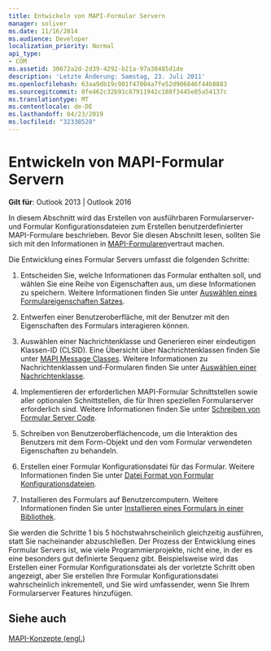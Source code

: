 ```yaml
---
title: Entwickeln von MAPI-Formular Servern
manager: soliver
ms.date: 11/16/2014
ms.audience: Developer
localization_priority: Normal
api_type:
- COM
ms.assetid: 30672a2d-2d39-4292-b21a-97a38485d1de
description: 'Letzte Änderung: Samstag, 23. Juli 2011'
ms.openlocfilehash: 63aa9db19c901f47004a7fe52d906846f44b8883
ms.sourcegitcommit: 8fe462c32b91c87911942c188f3445e85a54137c
ms.translationtype: MT
ms.contentlocale: de-DE
ms.lasthandoff: 04/23/2019
ms.locfileid: "32338528"
---
```

# <a name="developing-mapi-form-servers"></a>Entwickeln von MAPI-Formular Servern

  
  
**Gilt für**: Outlook 2013 | Outlook 2016 
  
In diesem Abschnitt wird das Erstellen von ausführbaren Formularserver-und Formular Konfigurationsdateien zum Erstellen benutzerdefinierter MAPI-Formulare beschrieben. Bevor Sie diesen Abschnitt lesen, sollten Sie sich mit den Informationen in [MAPI-Formularen](mapi-forms.md)vertraut machen.
  
Die Entwicklung eines Formular Servers umfasst die folgenden Schritte:
  
1. Entscheiden Sie, welche Informationen das Formular enthalten soll, und wählen Sie eine Reihe von Eigenschaften aus, um diese Informationen zu speichern. Weitere Informationen finden Sie unter [Auswählen eines Formulareigenschaften Satzes](choosing-a-form-s-property-set.md).
    
2. Entwerfen einer Benutzeroberfläche, mit der Benutzer mit den Eigenschaften des Formulars interagieren können.
    
3. Auswählen einer Nachrichtenklasse und Generieren einer eindeutigen Klassen-ID (CLSID). Eine Übersicht über Nachrichtenklassen finden Sie unter [MAPI Message Classes](mapi-message-classes.md). Weitere Informationen zu Nachrichtenklassen und-Formularen finden Sie unter [Auswählen einer Nachrichtenklasse](choosing-a-message-class.md).
    
4. Implementieren der erforderlichen MAPI-Formular Schnittstellen sowie aller optionalen Schnittstellen, die für Ihren speziellen Formularserver erforderlich sind. Weitere Informationen finden Sie unter [Schreiben von Formular Server Code](writing-form-server-code.md). 
    
5. Schreiben von Benutzeroberflächencode, um die Interaktion des Benutzers mit dem Form-Objekt und den vom Formular verwendeten Eigenschaften zu behandeln.
    
6. Erstellen einer Formular Konfigurationsdatei für das Formular. Weitere Informationen finden Sie unter [Datei Format von Formular Konfigurationsdateien](file-format-of-form-configuration-files.md).
    
7. Installieren des Formulars auf Benutzercomputern. Weitere Informationen finden Sie unter [Installieren eines Formulars in einer Bibliothek](installing-a-form-into-a-library.md).
    
Sie werden die Schritte 1 bis 5 höchstwahrscheinlich gleichzeitig ausführen, statt Sie nacheinander abzuschließen. Der Prozess der Entwicklung eines Formular Servers ist, wie viele Programmierprojekte, nicht eine, in der es eine besonders gut definierte Sequenz gibt. Beispielsweise wird das Erstellen einer Formular Konfigurationsdatei als der vorletzte Schritt oben angezeigt, aber Sie erstellen Ihre Formular Konfigurationsdatei wahrscheinlich inkrementell, und Sie wird umfassender, wenn Sie Ihrem Formularserver Features hinzufügen.
  
## <a name="see-also"></a>Siehe auch



[MAPI-Konzepte (engl.)](mapi-concepts.md)

